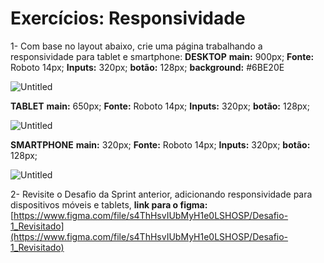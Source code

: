 # Exercícios: Responsividade

1- Com base no layout abaixo, crie uma página trabalhando a responsividade para tablet e
smartphone:
**DESKTOP**
**main:** 900px;
**Fonte:** Roboto 14px;
**Inputs:** 320px;
**botão:** 128px;
**background:** #6BE20E

![Untitled](img/Untitled.png)

**TABLET**
**main:** 650px;
**Fonte:** Roboto 14px;
**Inputs:** 320px;
**botão:** 128px;

![Untitled](img/Untitled1.png)

**SMARTPHONE**
**main:** 320px;
**Fonte:** Roboto 14px;
**Inputs:** 320px;
**botão:** 128px;

![Untitled](img/Untitled2.png)

2- Revisite o Desafio da Sprint anterior, adicionando responsividade para dispositivos
móveis e tablets, **link para o figma:**
[https://www.figma.com/file/s4ThHsvIUbMyH1e0LSHOSP/Desafio-1_Revisitado](https://www.figma.com/file/s4ThHsvIUbMyH1e0LSHOSP/Desafio-1_Revisitado)